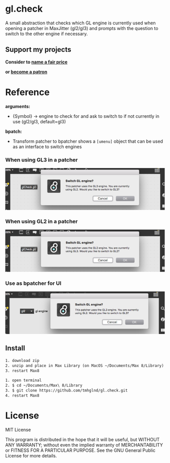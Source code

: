 # gl.check

A small abstraction that checks which GL engine is currently used when opening a patcher in MaxJitter (gl2/gl3) and prompts with the question to switch to the other engine if necessary.

## Support my projects

**Consider to [name a fair price](http://gumroad.com/tmhglnd)**

**or [become a patron](http://patreon.com/timohoogland)**

# Reference

**arguments:**

- {Symbol} -> engine to check for and ask to switch to if not currently in use (gl2/gl3, default=gl3)

**bpatch:**

- Transform patcher to bpatcher shows a `[umenu]` object that can be used as an interface to switch engines

### When using GL3 in a patcher

![](media/screenshot2.png)

### When using GL2 in a patcher

![](media/screenshot1.png)

### Use as bpatcher for UI

![](media/screenshot4.png)

## Install

```
1. download zip
2. unzip and place in Max Library (on MacOS ~/Documents/Max 8/Library)
3. restart Max8
```

```
1. open terminal
2. $ cd ~/Documents/Max\ 8/Library
3. $ git clone https://github.com/tmhglnd/gl.check.git
4. restart Max8
```

# License

MIT License

This program is distributed in the hope that it will be useful,
but WITHOUT ANY WARRANTY; without even the implied warranty of
MERCHANTABILITY or FITNESS FOR A PARTICULAR PURPOSE. See the
GNU General Public License for more details.